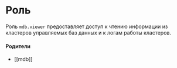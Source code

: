 # Роль

Роль `mdb.viewer` предоставляет доступ к чтению информации из кластеров управляемых баз данных и к логам работы кластеров.


#### Родители

- [[mdb]]
